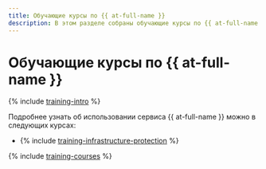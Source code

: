 ```yaml
---
title: Обучающие курсы по {{ at-full-name }}
description: В этом разделе собраны обучающие курсы по {{ at-full-name }}.
---
```


# Обучающие курсы по {{ at-full-name }}

{% include [training-intro](../_includes/training/training-intro.md) %}

Подробнее узнать об использовании сервиса {{ at-full-name }} можно в следующих курсах:
* {% include [training-infrastructure-protection](../_includes/training/training-pce.md) %}

{% include [training-courses](../_includes/training/training-courses.md) %}